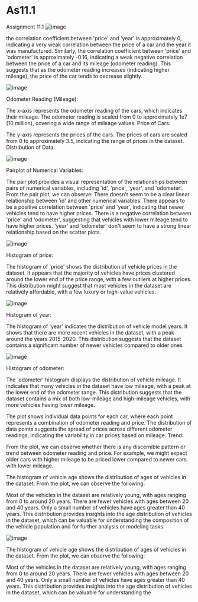 # As11.1
 Assignment 11.1
![image](https://github.com/Soha1950/As11.1/assets/160794678/4f665d1e-aa00-4d1c-97cf-3ee6dc80ec7f)


the correlation coefficient between 'price' and 'year' is approximately 0, indicating a very weak correlation between the price of a car and the year it was manufactured.
Similarly, the correlation coefficient between 'price' and 'odometer' is approximately -0.16, indicating a weak negative correlation between the price of a car and its mileage (odometer reading). This suggests that as the odometer reading increases (indicating higher mileage), the price of the car tends to decrease slightly.


![image](https://github.com/Soha1950/As11.1/assets/160794678/50fc204a-4cd7-40bd-ae83-8f294232c661)

Odometer Reading (Mileage):

The x-axis represents the odometer reading of the cars, which indicates their mileage.
The odometer reading is scaled from 0 to approximately 1e7 (10 million), covering a wide range of mileage values.
Price of Cars:

The y-axis represents the prices of the cars.
The prices of cars are scaled from 0 to approximately 3.5, indicating the range of prices in the dataset.
Distribution of Data:


![image](https://github.com/Soha1950/As11.1/assets/160794678/85b44635-1c10-467e-acc3-6175a8e0956f)

Pairplot of Numerical Variables:

The pair plot provides a visual representation of the relationships between pairs of numerical variables, including 'id', 'price', 'year', and 'odometer'. From the pair plot, we can observe:
There doesn't seem to be a clear linear relationship between 'id' and other numerical variables.
There appears to be a positive correlation between 'price' and 'year', indicating that newer vehicles tend to have higher prices.
There is a negative correlation between 'price' and 'odometer', suggesting that vehicles with lower mileage tend to have higher prices.
'year' and 'odometer' don't seem to have a strong linear relationship based on the scatter plots.

![image](https://github.com/Soha1950/As11.1/assets/160794678/50769aeb-66a2-4c11-96ff-bd857327de70)

Histogram of price:

The histogram of 'price' shows the distribution of vehicle prices in the dataset. It appears that the majority of vehicles have prices clustered around the lower end of the price range, with a few outliers at higher prices. This distribution might suggest that most vehicles in the dataset are relatively affordable, with a few luxury or high-value vehicles.


![image](https://github.com/Soha1950/As11.1/assets/160794678/6fc9ceab-0be4-4c0e-8d52-540a6f536ee0)

Histogram of year:

The histogram of 'year' indicates the distribution of vehicle model years. It shows that there are more recent vehicles in the dataset, with a peak around the years 2015-2020. This distribution suggests that the dataset contains a significant number of newer vehicles compared to older ones


![image](https://github.com/Soha1950/As11.1/assets/160794678/b1e7951b-e80d-4c03-b32a-c496c8762d4b)

Histogram of odometer:

The 'odometer' histogram displays the distribution of vehicle mileage. It indicates that many vehicles in the dataset have low mileage, with a peak at the lower end of the odometer range. This distribution suggests that the dataset contains a mix of both low-mileage and high-mileage vehicles, with more vehicles having lower mileage.





The plot shows individual data points for each car, where each point represents a combination of odometer reading and price.
The distribution of data points suggests the spread of prices across different odometer readings, indicating the variability in car prices based on mileage.
Trend:

From the plot, we can observe whether there is any discernible pattern or trend between odometer reading and price. For example, we might expect older cars with higher mileage to be priced lower compared to newer cars with lower mileage.


The histogram of vehicle age shows the distribution of ages of vehicles in the dataset. From the plot, we can observe the following:

Most of the vehicles in the dataset are relatively young, with ages ranging from 0 to around 20 years.
There are fewer vehicles with ages between 20 and 40 years.
Only a small number of vehicles have ages greater than 40 years.
This distribution provides insights into the age distribution of vehicles in the dataset, which can be valuable for understanding the composition of the vehicle population and for further analysis or modeling tasks.

![image](https://github.com/Soha1950/As11.1/assets/160794678/156636bc-0dd9-4308-b00c-e19f1cf652e3)

The histogram of vehicle age shows the distribution of ages of vehicles in the dataset. From the plot, we can observe the following:

Most of the vehicles in the dataset are relatively young, with ages ranging from 0 to around 20 years.
There are fewer vehicles with ages between 20 and 40 years.
Only a small number of vehicles have ages greater than 40 years.
This distribution provides insights into the age distribution of vehicles in the dataset, which can be valuable for understanding the 





